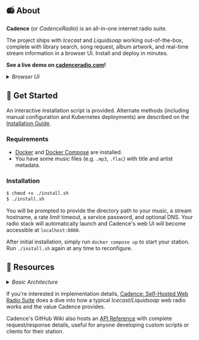 ## 📻 About

**Cadence** (or *CadenceRadio*) is an all-in-one internet radio suite. 

The project ships with *Icecast* and *Liquidsoap* working out-of-the-box, complete with library search, song request, album artwork, and real-time stream information in a browser UI. Install and deploy in minutes.

**See a live demo on [cadenceradio.com](https://cadenceradio.com/)!**

<details>
<summary><i>Browser UI</i></summary>

<img src="https://user-images.githubusercontent.com/17265041/219263637-6971ce33-209a-4eb5-b67e-547f271dc3c8.png" width="800" >

</details>

## 🏃 Get Started

An interactive installation script is provided. Alternate methods (including manual configuration and Kubernetes deployments) are described on the [Installation Guide](https://github.com/kenellorando/cadence/wiki/Installation).

### Requirements

- [Docker](https://docs.docker.com/engine/install/) and [Docker Compose](https://docs.docker.com/compose/install/) are installed.
- You have some music files (e.g. `.mp3`, `.flac`) with title and artist metadata.

### Installation
```bash
$ chmod +x ./install.sh
$ ./install.sh
```

You will be prompted to provide the directory path to your music, a stream hostname, a rate limit timeout, a service password, and optional DNS. Your radio stack will automatically launch and Cadence's web UI will become accessible at `localhost:8080`.

After initial installation, simply run `docker compose up` to start your station. Run `./install.sh` again at any time to reconfigure. 

## 🦔 Resources

<details>
<summary><i>Basic Architecture</i></summary>

<img src="https://user-images.githubusercontent.com/17265041/228726513-e71775c4-dce4-4ef3-b4c2-1bbd37999769.png" width="800" >

</details>

If you're interested in implementation details, [Cadence: Self-Hosted Web Radio Suite](https://kenellorando.notion.site/Cadence-Self-Hosted-Web-Radio-Suite-d1f0184b5eeb4882a3d6f78d582b2de6) does a dive into how a typical *Icecast/Liquidsoap* web radio works and the value Cadence provides.

Cadence's GitHub Wiki also hosts an [API Reference](https://github.com/kenellorando/cadence/wiki/API-Reference) with complete request/response details, useful for anyone developing custom scripts or clients for their station.
